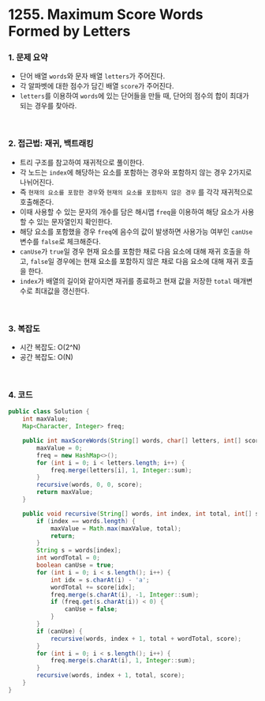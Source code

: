 # 1255. Maximum Score Words Formed by Letters

### 1. 문제 요약

- 단어 배열 `words`와 문자 배열 `letters`가 주어진다.
- 각 알파벳에 대한 점수가 담긴 배열 `score`가 주어진다.
- `letters`를 이용하여 `words`에 있는 단어들을 만들 때, 단어의 점수의 합이 최대가 되는 경우를 찾아라.

<br>

### 2. 접근법: 재귀, 백트래킹

- 트리 구조를 참고하여 재귀적으로 풀이한다.
- 각 노드는 `index`에 해당하는 요소를 포함하는 경우와 포함하지 않는 경우 2가지로 나뉘어진다.
- 즉 `현재의 요소를 포함한 경우`와 `현재의 요소를 포함하지 않은 경우` 를 각각 재귀적으로 호출해준다.
- 이때 사용할 수 있는 문자의 개수를 담은 해시맵 `freq`을 이용하여 해당 요소가 사용할 수 있는 문자열인지 확인한다.
- 해당 요소를 포함했을 경우 `freq`에 음수의 값이 발생하면 사용가능 여부인 `canUse` 변수를 `false`로 체크해준다.
- `canUse`가 `true`일 경우 현재 요소를 포함한 채로 다음 요소에 대해 재귀 호출을 하고, `false`일 경우에는 현재 요소를 포함하지 않은 채로 다음 요소에 대해 재귀 호출을 한다.
- `index`가 배열의 길이와 같아지면 재귀를 종료하고 현재 값을 저장한 `total` 매개변수로 최대값을 갱신한다.

<br>

### 3. 복잡도

- 시간 복잡도: O(2^N)
- 공간 복잡도: O(N)

<br>

### 4. 코드

``` Java
public class Solution {
    int maxValue;
    Map<Character, Integer> freq;

    public int maxScoreWords(String[] words, char[] letters, int[] score) {
        maxValue = 0;
        freq = new HashMap<>();
        for (int i = 0; i < letters.length; i++) {
            freq.merge(letters[i], 1, Integer::sum);
        }
        recursive(words, 0, 0, score);
        return maxValue;
    }

    public void recursive(String[] words, int index, int total, int[] score) {
        if (index == words.length) {
            maxValue = Math.max(maxValue, total);
            return;
        }
        String s = words[index];
        int wordTotal = 0;
        boolean canUse = true;
        for (int i = 0; i < s.length(); i++) {
            int idx = s.charAt(i) - 'a';
            wordTotal += score[idx];
            freq.merge(s.charAt(i), -1, Integer::sum);
            if (freq.get(s.charAt(i)) < 0) {
                canUse = false;
            }
        }
        if (canUse) {
            recursive(words, index + 1, total + wordTotal, score);
        }
        for (int i = 0; i < s.length(); i++) {
            freq.merge(s.charAt(i), 1, Integer::sum);
        }
        recursive(words, index + 1, total, score);
    }
}

```
